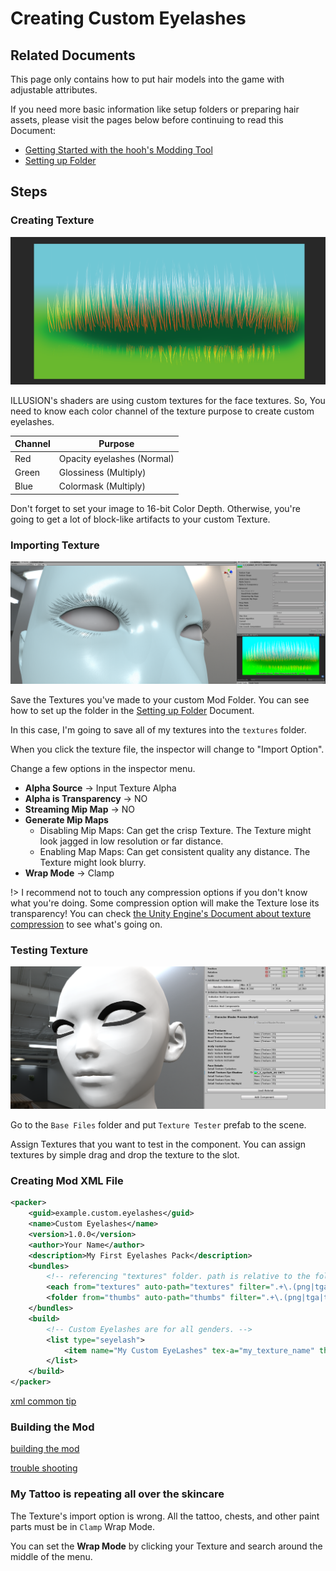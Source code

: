 # Creating Custom Eyelashes

## Related Documents

This page only contains how to put hair models into the game with adjustable attributes.

If you need more basic information like setup folders or preparing hair assets, please visit the pages below before continuing to read this Document:

-   [Getting Started with the hooh's Modding Tool](/getting_started.md)
-   [Setting up Folder](/tutorials/gearing-up.md)

## Steps

### Creating Texture

![](imgs/eyl_00.png)

ILLUSION's shaders are using custom textures for the face textures. So, You need to know each color channel of the texture purpose to create custom eyelashes.

| Channel | Purpose                    |
| ------- | -------------------------- |
| Red     | Opacity eyelashes (Normal) |
| Green   | Glossiness (Multiply)      |
| Blue    | Colormask (Multiply)       |

Don't forget to set your image to 16-bit Color Depth. Otherwise, you're going to get a lot of block-like artifacts to your custom Texture.

### Importing Texture

![](imgs/eyl_01.png)

Save the Textures you've made to your custom Mod Folder. You can see how to set up the folder in the [Setting up Folder](/tutorials/gearing-up.md) Document.

In this case, I'm going to save all of my textures into the `textures` folder.

When you click the texture file, the inspector will change to "Import Option".

Change a few options in the inspector menu.

-   **Alpha Source** → Input Texture Alpha
-   **Alpha is Transparency** → NO
-   **Streaming Mip Map** → NO
-   **Generate Mip Maps**
    -   Disabling Mip Maps: Can get the crisp Texture. The Texture might look jagged in low resolution or far distance.
    -   Enabling Map Maps: Can get consistent quality any distance. The Texture might look blurry.
-   **Wrap Mode** → Clamp

!> I recommend not to touch any compression options if you don't know what you're doing. Some compression option will make the Texture lose its transparency! You can check [the Unity Engine's Document about texture compression](https://docs.unity3d.com/Manual/class-TextureImporterOverride.html) to see what's going on.

### Testing Texture

![](imgs/eyl_02.png)

Go to the `Base Files` folder and put `Texture Tester` prefab to the scene.

Assign Textures that you want to test in the component. You can assign textures by simple drag and drop the texture to the slot.

### Creating Mod XML File

```xml
<packer>
    <guid>example.custom.eyelashes</guid>
    <name>Custom Eyelashes</name>
    <version>1.0.0</version>
    <author>Your Name</author>
    <description>My First Eyelashes Pack</description>
    <bundles>
        <!-- referencing "textures" folder. path is relative to the folder where mod.xml is present -->
        <each from="textures" auto-path="textures" filter=".+\.(png|tga|tif|psd)"/>
        <folder from="thumbs" auto-path="thumbs" filter=".+\.(png|tga|tif|psd)"/>
    </bundles>
    <build>
        <!-- Custom Eyelashes are for all genders. -->
        <list type="seyelash">
            <item name="My Custom EyeLashes" tex-a="my_texture_name" thumb="my_thumbnail_name"/>
        </list>
    </build>
</packer>
```

[xml common tip](../common/xml-common.md ':include')

### Building the Mod

[building the mod](../common/building-mod.md ':include')

[trouble shooting](../common/trouble-shooting.md ':include')

### My Tattoo is repeating all over the skincare

The Texture's import option is wrong. All the tattoo, chests, and other paint parts must be in `Clamp` Wrap Mode.

You can set the **Wrap Mode** by clicking your Texture and search around the middle of the menu.
